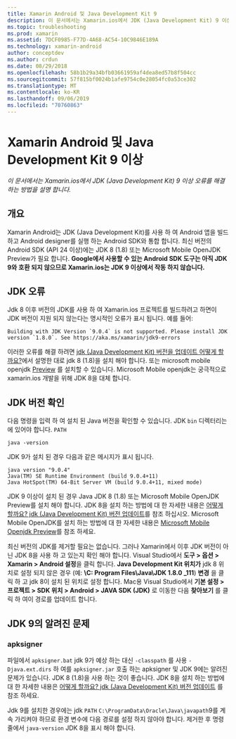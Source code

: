 ```yaml
---
title: Xamarin Android 및 Java Development Kit 9
description: 이 문서에서는 Xamarin.ios에서 JDK (Java Development Kit) 9 이상 오류를 해결 하는 방법을 설명 합니다.
ms.topic: troubleshooting
ms.prod: xamarin
ms.assetid: 7DCF0985-F77D-4A68-AC54-10C9846E189A
ms.technology: xamarin-android
author: conceptdev
ms.author: crdun
ms.date: 08/29/2018
ms.openlocfilehash: 58b1b29a34bfb03661959af4dea8ed57b8f504cc
ms.sourcegitcommit: 57f815bf0024b1afe9754c0e28054fc0a53ce302
ms.translationtype: MT
ms.contentlocale: ko-KR
ms.lasthandoff: 09/06/2019
ms.locfileid: "70760863"
---
```

# <a name="xamarinandroid-and-java-development-kit-9-or-later"></a>Xamarin Android 및 Java Development Kit 9 이상

_이 문서에서는 Xamarin.ios에서 JDK (Java Development Kit) 9 이상 오류를 해결 하는 방법을 설명 합니다._

## <a name="overview"></a>개요

Xamarin Android는 JDK (Java Development Kit)를 사용 하 여 Android 앱을 빌드하고 Android designer를 실행 하는 Android SDK와 통합 합니다. 최신 버전의 Android SDK (API 24 이상)에는 JDK 8 (1.8) 또는 Microsoft Mobile OpenJDK Preview가 필요 합니다. **Google에서 사용할 수 있는 Android SDK 도구는 아직 JDK 9와 호환 되지 않으므로 Xamarin.ios는 JDK 9 이상에서 작동 하지 않습니다.**

## <a name="jdk-errors"></a>JDK 오류

Jdk 8 이후 버전의 JDK를 사용 하 여 Xamarin.ios 프로젝트를 빌드하려고 하면이 JDK 버전이 지원 되지 않는다는 명시적인 오류가 표시 됩니다. 예를 들어:

```shell
Building with JDK Version `9.0.4` is not supported. Please install JDK version `1.8.0`. See https://aka.ms/xamarin/jdk9-errors
```

이러한 오류를 해결 하려면 [jdk (Java Development Kit) 버전을 업데이트 어떻게 할까요?](~/android/troubleshooting/questions/update-jdk.md)에서 설명한 대로 jdk 8 (1.8)을 설치 해야 합니다.
또는 microsoft mobile openjdk [Preview](~/android/get-started/installation/openjdk.md) 를 설치할 수 있습니다. Microsoft Mobile openjdk는 궁극적으로 xamarin.ios 개발을 위해 JDK 8을 대체 합니다.

## <a name="checking-the-jdk-version"></a>JDK 버전 확인

다음 명령을 입력 하 여 설치 된 Java 버전을 확인할 수 있습니다. JDK `bin` 디렉터리는에 있어야 합니다. `PATH`

```shell
java -version
```

JDK 9가 설치 된 경우 다음과 같은 메시지가 표시 됩니다.

```shell
java version "9.0.4"
Java(TM) SE Runtime Environment (build 9.0.4+11)
Java HotSpot(TM) 64-Bit Server VM (build 9.0.4+11, mixed mode)
```

JDK 9 이상이 설치 된 경우 Java JDK 8 (1.8) 또는 Microsoft Mobile OpenJDK Preview를 설치 해야 합니다. JDK 8을 설치 하는 방법에 대 한 자세한 내용은 [어떻게 할까요? jdk (Java Development Kit) 버전 업데이트](~/android/troubleshooting/questions/update-jdk.md)를 참조 하십시오. Microsoft Mobile OpenJDK를 설치 하는 방법에 대 한 자세한 내용은 [Microsoft Mobile Openjdk Preview](~/android/get-started/installation/openjdk.md)를 참조 하세요.

최신 버전의 JDK를 제거할 필요는 없습니다. 그러나 Xamarin에서 이후 JDK 버전이 아닌 JDK 8을 사용 하 고 있는지 확인 해야 합니다. Visual Studio에서 **도구 > 옵션 > Xamarin > Android 설정**을 클릭 합니다. **Java Development Kit 위치가** jdk 8 위치로 설정 되지 않은 경우 (예: **\\C: Program Files\\Java\\JDK 1.8.0 _111**) **변경** 을 클릭 하 고 jdk 8이 설치 된 위치로 설정 합니다. Mac용 Visual Studio에서 **기본 설정 > 프로젝트 > SDK 위치 > Android > JAVA SDK (JDK)** 로 이동한 다음 **찾아보기** 를 클릭 하 여이 경로를 업데이트 합니다.

## <a name="known-issues-with-jdk-9"></a>JDK 9의 알려진 문제

### <a name="apksigner"></a>apksigner

파일에서 `apksigner.bat` jdk 9가 예상 하는 대신 `-classpath` 를 사용 `-Djava.ext.dirs` 하 여를 `apksigner.jar` 호출 하는 apksigner 및 JDK 9에는 알려진 문제가 있습니다. JDK 8 (1.8)을 사용 하는 것이 좋습니다. JDK 8을 설치 하는 방법에 대 한 자세한 내용은 [어떻게 할까요? jdk (Java Development Kit) 버전 업데이트](~/android/troubleshooting/questions/update-jdk.md) 를 참조 하세요.

Jdk 9를 설치한 경우에는 jdk `PATH` `C:\ProgramData\Oracle\Java\javapath`9를 계속 가리켜야 하므로 환경 변수에 다음 경로를 설정 하지 않아야 합니다. 제거한 후 명령줄에서 `java-version` JDK 8을 표시 해야 합니다.
